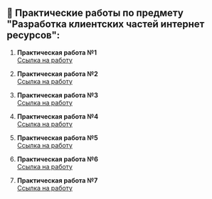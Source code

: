 ## 📓 Практические работы по предмету "Разработка клиентских частей интернет ресурсов":

<ol>
  <li><p><b>Практическая работа №1</b><br>
      <a href="https://github.com/Frischmann/WebDev/tree/master/Практическая%20работа%20№1">Ссылка на работу</p></a>
  </li>
  <li><p><b>Практическая работа №2</b><br>
      <a href="https://github.com/Frischmann/WebDev/tree/master/Практическая%20работа%20№2">Ссылка на работу</p></a>
  </li>
  <li><p><b>Практическая работа №3</b><br>
      <a href="https://github.com/Frischmann/WebDev/tree/master/Практическая%20работа%20№3">Ссылка на работу</p></a>
  </li>
  <li><p><b>Практическая работа №4</b><br>
      <a href="https://github.com/Frischmann/WebDev/tree/master/Практическая%20работа%20№4">Ссылка на работу</p></a>
  </li>
  <li><p><b>Практическая работа №5</b><br>
      <a href="https://github.com/Frischmann/WebDev/tree/master/Практическая%20работа%20№5">Ссылка на работу</p></a>
  </li>
  <li><p><b>Практическая работа №6</b><br>
      <a href="https://github.com/Frischmann/WebDev/tree/master/Практическая%20работа%20№6">Ссылка на работу</p></a>
  </li>
  <li><p><b>Практическая работа №7</b><br>
      <a href="https://github.com/Frischmann/WebDev/tree/master/Практическая%20работа%20№7">Ссылка на работу</p></a>
  </li>
</ol>
